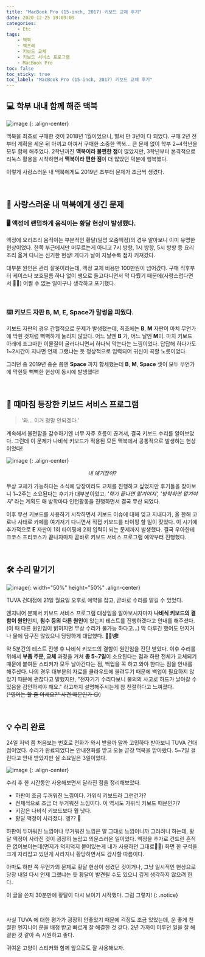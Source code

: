 ```yaml
---
title: "MacBook Pro (15-inch, 2017) 키보드 교체 후기"
date: 2020-12-25 19:09:09
categories:
    - Etc
tags:
    - 맥북
    - 맥프레
    - 키보드 교체
    - 키보드 서비스 프로그램
    - MacBook Pro
toc: false
toc_sticky: true
toc_label: "MacBook Pro (15-inch, 2017) 키보드 교체 후기"
---
```


## 💻 학부 내내 함께 해준 맥북
![image](https://user-images.githubusercontent.com/37354145/103127565-aaa74780-46d5-11eb-8309-b4c3ab9b5bcb.png)
{: .align-center}

맥북을 최초로 구매한 것이 2018년 1월이었으니, 벌써 만 3년이 다 되었다. 
구매 2년 전부터 계획을 세운 뒤 아끼고 아껴서 구매한 소중한 맥북... 큰 문제 없이 학부 2~4학년을 모두 함께 해주었다. 
2학년까진 **맥북이라 불편한 점**이 많았지만, 3학년부터 본격적으로 리눅스 활용을 시작하면서 **맥북이라 편한 점**이 더 많았던 덕분에 행복했다.  
  
이렇게 사랑스러운 내 맥북에게도 2019년 초부터 문제가 조금씩 생겼다. 

<br>

## 🚫 사랑스러운 내 맥북에게 생긴 문제
### 🖥️ 액정에 랜덤하게 움직이는 황달 현상이 발생했다.
액정에 요리조리 움직이는 부분적인 황달(일명 오줌액정)의 경우 알아보니 이미 유명한 현상이었다. 
한쪽 부근에서만 머무르는게 아니고 7시 방향, 1시 방향, 5시 방향 등 요리조리 옮겨 다니는 신기한 현상! 
게다가 날이 지날수록 점차 커져갔다.  
  
대부분 원인은 관리 잘못이라는데, 액정 교체 비용만 100만원이 넘어갔다. 
구매 직후부터 케이스나 보호필름 하나 없이 쌩으로 들고다니면서 막 다뤘기 때문에(사랑스럽다면서 🤦‍♂️)
어쩔 수 없는 일이구나 생각하고 포기했다.  

<br>

### ⌨️ 키보드 자판 **B, M, E, Space**가 말썽을 피웠다.
키보드 자판의 경우 간헐적으로 문제가 발생했는데, 최초에는 **B**, **M** 자판이 마치 무언가에 막힌 것처럼 
뻑뻑하게 눌리지 않았다. 어느 날엔 **B** 가, 어느 날엔 **M**이. 마치 키보드 아래에 조그마한 이물질이 
굴러다니면서 하나씩 막는다는 느낌이었다. 답답해 하다가도 1~2시간이 지나면 언제 그랬냐는 듯 정상적으로 
입력되어 귀신이 곡할 노릇이었다.  
  
그러던 중 2019년 중순 쯤엔 **Space** 까지 합세했는데 
**B**, **M**, **Space** 셋이 모두 무언가에 막힌듯 뻑뻑한 현상이 동시에 발생했다! 

<br>

## 🙏 때마침 등장한 키보드 서비스 프로그램
> '와... 이거 정말 안되겠다.'

계속해서 불편함을 감수하기엔 너무 자주 흐름이 끊겨서, 결국 키보드 수리를 알아보았다. 
그런데 이 문제가 나비식 키보드가 적용된 모든 맥북에서 공통적으로 발생하는 현상이었다! 

![image](https://user-images.githubusercontent.com/37354145/103128631-65851480-46d9-11eb-9c47-e135a7438da1.png)
{: .align-center}   
*<center>내 얘기잖아?</center>*  
  
무상 교체가 가능하다는 소식에 당장이라도 교체를 진행하고 싶었지만 
후기들을 찾아보니 1~2주는 소요된다는 후기가 대부분이었고, 
*'학기 끝나면 맡겨야지', '방학하면 맡겨야지'* 라는 계획도 매 방학마다 인턴활동을 진행하면서 
결국 무산 되었다.  
  
이후 무선 키보드를 사용하기 시작하면서 키보드 이슈에 대해 잊고 지내다가, 올 한해 코로나 사태로 
카페를 여기저기 다니면서 직접 키보드를 타이핑 할 일이 잦았다. 이 시기에 추가적으로 **E** 자판이 
1회 타이핑에 2회 입력이 되는 문제까지 발생했다. 결국 우아한테크코스 프리코스가 끝나자마자 
곧바로 키보드 서비스 프로그램 예약부터 진행했다.  

<br>

## 🛠️ 수리 맡기기
![image](https://user-images.githubusercontent.com/37354145/103130008-3d4be480-46de-11eb-9c64-c9cb876b411c.png){: width="50%" height="50%" .align-center}

TUVA 건대점에 21일 월요일 오후로 예약을 잡고, 곧바로 수리를 맡길 수 있었다.  
  
엔지니어 분께서 키보드 서비스 프로그램 대상임을 알아보시자마자 **나비식 키보드의 결함이 원인**인지, 
**침수 등의 다른 원인**이 있는지 테스트를 진행하겠다고 안내를 해주셨다. 
(이 때 다른 원인임이 밝혀지면 무상 수리가 불가능 하다고...) 
막 다루긴 했어도 던지거나 물에 담구진 않았으니 당당하게 대답했다. **🙋‍♂️넹!**  
  
약 5분간의 테스트 진행 후 나비식 키보드의 결함이 원인임을 진단 받았다. 
이후 수리를 위해서 **부품 주문, 교체** 과정을 거쳐 **총 5~7일**이 소요된다는 점과 
하판 전체가 교체되기 때문에 붙여둔 스티커가 모두 날아간다는 점, 
백업을 꼭 하고 와야 한다는 점을 안내를 해주셨다. 
나의 경우 대부분의 자료를 클라우드에 올려두기 때문에 백업이 필요하지 않았기 때문에 괜찮다고 말했지만, 
"전자기기 수리다보니 불의의 사고로 하드가 날아갈 수 있음을 감안하셔야 해요." 
라고까지 설명해주시는게 참 친절하다고 느껴졌다.  
(~~"영어는 할 줄 아세요?" 사건 때문인가 😏~~)

<br>

## 💡 수리 완료
24일 저녁 쯤 처음보는 번호로 전화가 와서 받을까 말까 고민하다 받아보니 TUVA 건대점이었다. 
수리가 완료되었다는 안내전화를 받고 오늘 곧장 맥북을 받아왔다. 
5~7일 걸린다고 안내 받았지만 실 소요일은 3일이었다. 

![image](https://user-images.githubusercontent.com/37354145/103130165-e2ff5380-46de-11eb-99a3-bca1141f9725.png)
{: .align-center}  
  
수리 후 한 시간동안 사용해보면서 달라진 점을 정리해보았다.

- 하판이 조금 두꺼워진 느낌이다. 가위식 키보드라 그런건가?
- 전체적으로 조금 더 무거워진 느낌이다. 이 역시도 가위식 키보드 때문인가?
- 키감은 나비식 키보드보다 훨 낫다.
- 황달 액정이 사라졌다. 엥?? 🤔

하판이 두꺼워진 느낌이나 무거워진 느낌은 말 그대로 느낌이니까 그러려니 하는데, 
황달 액정이 사라진 것이 굉장히 놀랍고 의문스러운 일이었다. 
액정을 추가로 건드린 흔적은 없어보이는데(먼지가 덕지덕지 묻어있는게 내가 사용하던 그대로🤦‍♂️) 
화면 한 구석을 크게 자리잡고 있던게 사라지니 황당하면서도 감사할 따름이다.  
  
아마도 하판 쪽 무언가의 문제로 황달 현상이 생겼던 것이거나, 그냥 일시적인 현상으로 
당장 내일 다시 언제 그랬냐는 듯 황달이 발견될 수도 있으니 깊게 생각하지 않으려 한다.  

이 글을 쓴지 30분만에 황달이 다시 보이기 시작했다. 그럼 그렇지!
{: .notice}
  
<br> 

사실 TUVA 에 대한 평가가 굉장히 안좋았기 때문에 걱정도 조금 있었는데, 
운 좋게 친절한 엔지니어 분을 배정 받고 빠르게 잘 해결한 것 같다. 
2년 가까이 미루던 일을 잘 해결한 것 같아 속 시원하고 좋다.  
  
귀여운 고양이 스티커와 함께 앞으로도 잘 사용해보자.